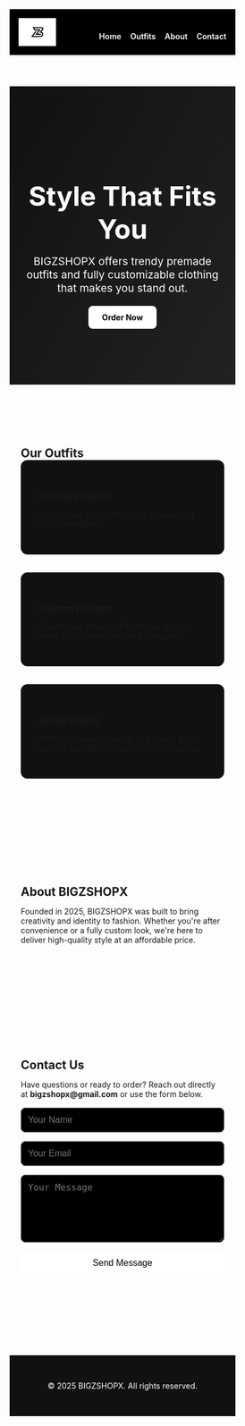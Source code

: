 
<html lang="en">
<head>
  <meta charset="UTF-8" />
  <meta name="viewport" content="width=device-width, initial-scale=1.0" />
  <title>BIGZSHOPX - Custom & Premade Outfits</title>
  <link href="https://fonts.googleapis.com/css2?family=Inter:wght@400;600;800&display=swap" rel="stylesheet">
  <style>
    * {
      box-sizing: border-box;
      margin: 0;
      padding: 0;
      scroll-behavior: smooth;
    }

    body {
      font-family: 'Inter', sans-serif;
      background-color: #000;
      color: #fff;
      line-height: 1.6;
    }

    header {
      background-color: #000;
      color: white;
      padding: 1rem 0;
      position: sticky;
      top: 0;
      z-index: 999;
      box-shadow: 0 2px 4px rgba(0,0,0,0.1);
    }

    nav {
      display: flex;
      justify-content: space-between;
      align-items: center;
      max-width: 1200px;
      margin: auto;
      padding: 0 1rem;
    }

    nav img {
      height: 50px;
    }

    nav ul {
      list-style: none;
      display: flex;
      gap: 1rem;
    }

    nav a {
      color: white;
      text-decoration: none;
      font-weight: 600;
    }

    .section {
      padding: 80px 20px;
      max-width: 1100px;
      margin: auto;
    }

    .hero {
      background: linear-gradient(120deg, #111, #222);
      color: white;
      text-align: center;
      padding: 100px 20px;
    }

    .hero h2 {
      font-size: 3rem;
      margin-bottom: 1rem;
    }

    .hero p {
      font-size: 1.2rem;
      max-width: 600px;
      margin: auto;
    }

    .btn {
      display: inline-block;
      margin-top: 20px;
      background: white;
      color: black;
      padding: 12px 24px;
      border-radius: 8px;
      text-decoration: none;
      font-weight: bold;
      transition: background 0.3s;
    }

    .btn:hover {
      background: #e2e6ea;
    }

    .grid {
      display: grid;
      gap: 2rem;
      grid-template-columns: repeat(auto-fit, minmax(280px, 1fr));
    }

    .card {
      background: #111;
      padding: 2rem;
      border-radius: 12px;
      box-shadow: 0 4px 10px rgba(255,255,255,0.05);
      transition: transform 0.2s;
    }

    .card:hover {
      transform: translateY(-5px);
    }

    form {
      display: flex;
      flex-direction: column;
      gap: 1rem;
      margin-top: 1rem;
    }

    input, textarea {
      padding: 0.75rem;
      font-size: 1rem;
      border: 1px solid #444;
      background-color: #000;
      color: #fff;
      border-radius: 8px;
    }

    button {
      background-color: white;
      color: black;
      padding: 0.75rem;
      border: none;
      border-radius: 8px;
      font-size: 1rem;
      cursor: pointer;
    }

    footer {
      background: #111;
      color: #fff;
      text-align: center;
      padding: 2rem 1rem;
      margin-top: 4rem;
    }
  </style>
</head>
<body>
  <header>
    <nav>
      <img src="logo.jpeg" alt="BIGZSHOPX Logo">
      <ul>
        <li><a href="#home">Home</a></li>
        <li><a href="#services">Outfits</a></li>
        <li><a href="#about">About</a></li>
        <li><a href="#contact">Contact</a></li>
      </ul>
    </nav>
  </header>

  <section id="home" class="hero">
    <h2>Style That Fits You</h2>
    <p>BIGZSHOPX offers trendy premade outfits and fully customizable clothing that makes you stand out.</p>
    <a href="#contact" class="btn">Order Now</a>
  </section>

  <section id="services" class="section">
    <h2>Our Outfits</h2>
    <div class="grid">
      <div class="card">
        <h3>Premade Outfits</h3>
        <p>Handpicked stylish fits, ready to wear and ship immediately.</p>
      </div>
      <div class="card">
        <h3>Custom Designs</h3>
        <p>Create your dream outfit with our design team. You choose, we make it happen.</p>
      </div>
      <div class="card">
        <h3>Group Orders</h3>
        <p>Perfect for teams, events, and crews. Bulk options available with personalized touches.</p>
      </div>
    </div>
  </section>

  <section id="about" class="section">
    <h2>About BIGZSHOPX</h2>
    <p>Founded in 2025, BIGZSHOPX was built to bring creativity and identity to fashion. Whether you're after convenience or a fully custom look, we're here to deliver high-quality style at an affordable price.</p>
  </section>

  <section id="contact" class="section">
    <h2>Contact Us</h2>
    <p>Have questions or ready to order? Reach out directly at <strong>bigzshopx@gmail.com</strong> or use the form below.</p>
    <form>
      <input type="text" placeholder="Your Name" required />
      <input type="email" placeholder="Your Email" required />
      <textarea placeholder="Your Message" rows="5" required></textarea>
      <button type="submit">Send Message</button>
    </form>
  </section>

  <footer>
    <p>&copy; 2025 BIGZSHOPX. All rights reserved.</p>
  </footer>
</body>
</html>

